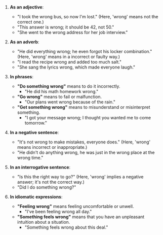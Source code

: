 1. **As an adjective**:
   - "I took the wrong bus, so now I'm lost." (Here, 'wrong' means not the correct one.)
   - "This answer is wrong; it should be 42, not 50."
   - "She went to the wrong address for her job interview."

2. **As an adverb**:
   - "He did everything wrong; he even forgot his locker combination." (Here, 'wrong' means in a incorrect or faulty way.)
   - "I read the recipe wrong and added too much salt."
   - "She sang the lyrics wrong, which made everyone laugh."

3. **In phrases**:
   - **"Do something wrong"** means to do it incorrectly.
     - "He did his math homework wrong."
   - **"Go wrong"** means to fail or malfunction.
     - "Our plans went wrong because of the rain."
   - **"Get something wrong"** means to misunderstand or misinterpret something.
     - "I got your message wrong; I thought you wanted me to come tomorrow."

4. **In a negative sentence**:
   - "It's not wrong to make mistakes, everyone does." (Here, 'wrong' means incorrect or inappropriate.)
   - "He didn't do anything wrong, he was just in the wrong place at the wrong time."

5. **In an interrogative sentence**:
   - "Is this the right way to go?" (Here, 'wrong' implies a negative answer; it's not the correct way.)
   - "Did I do something wrong?"

6. **In idiomatic expressions**:
   - **"Feeling wrong"** means feeling uncomfortable or unwell.
     - "I've been feeling wrong all day."
   - **"Something feels wrong"** means that you have an unpleasant intuition about a situation.
     - "Something feels wrong about this deal."